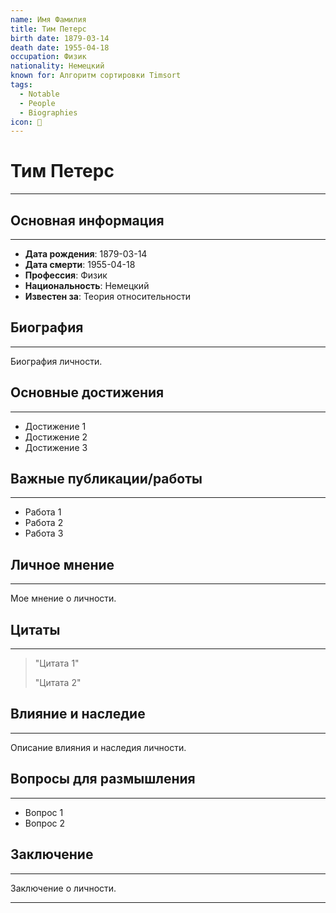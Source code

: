 ```yaml
---
name: Имя Фамилия
title: Тим Петерс
birth date: 1879-03-14
death date: 1955-04-18
occupation: Физик
nationality: Немецкий
known for: Алгоритм сортировки Timsort
tags:
  - Notable
  - People
  - Biographies
icon: 👤
---
```


# Тим Петерс
---


## Основная информация
---

- **Дата рождения**: 1879-03-14
- **Дата смерти**: 1955-04-18
- **Профессия**: Физик
- **Национальность**: Немецкий
- **Известен за**: Теория относительности


## Биография
---

Биография личности.


## Основные достижения
---

- Достижение 1
- Достижение 2
- Достижение 3


## Важные публикации/работы
---
- Работа 1
- Работа 2
- Работа 3


## Личное мнение
---

Мое мнение о личности.


## Цитаты
---

> "Цитата 1"
> 
> "Цитата 2"


## Влияние и наследие
---

Описание влияния и наследия личности.


## Вопросы для размышления
---

- Вопрос 1
- Вопрос 2


## Заключение
---

Заключение о личности.


---